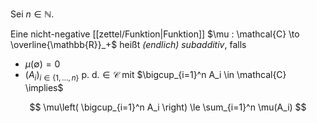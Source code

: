 Sei $n \in \mathbb{N}$.

Eine nicht-negative [[zettel/Funktion|Funktion]] $\mu : \mathcal{C} \to \overline{\mathbb{R}}_+$ heißt *(endlich) subadditiv*, falls
- $\mu(\emptyset) = 0$
- $(A_i)_{i \in \{1, \dots, n\}} \text{ p. d.} \in \mathcal{C}$ mit $\bigcup_{i=1}^n A_i \in \mathcal{C} \implies$

$$
	\mu\left( \bigcup_{i=1}^n A_i \right) \le \sum_{i=1}^n \mu(A_i)
$$